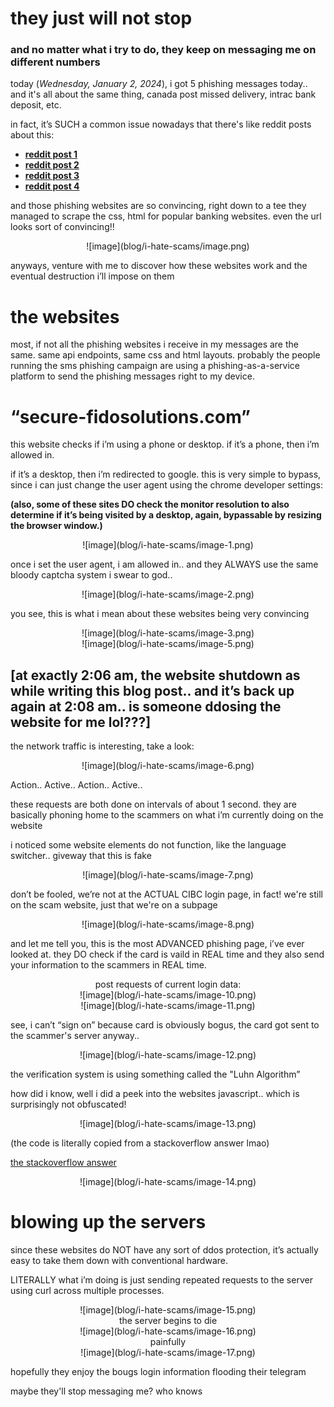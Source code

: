 # they just will not stop

### and no matter what i try to do, they keep on messaging me on different numbers


today (*Wednesday, January 2, 2024*), i got 5 phishing messages today.. and it's all about the same thing, canada post missed delivery, intrac bank deposit, etc.

in fact, it’s SUCH a common issue nowadays that there's like reddit posts about this:

+ **[reddit post 1](https://www.reddit.com/r/CanadaPost/comments/17az2h2/new_text_scam/)**
+ **[reddit post 2](https://www.reddit.com/r/Markham/comments/18x7iwy/anyone_else_get_this_scam_text/)**
+ **[reddit post 3](https://www.reddit.com/r/CanadaPost/comments/18x29ke/incomplete_address_information_help/)**
+ **[reddit post 4](https://www.reddit.com/r/FidoMobile/comments/18vapx4/new_scam/)**


and those phishing websites are so convincing, right down to a tee they managed to scrape the css, html for popular banking websites. even the url looks sort of convincing!!

<center>![image](blog/i-hate-scams/image.png)</center>


anyways, venture with me to discover how these websites work and the eventual destruction i’ll impose on them

# the websites

most, if not all the phishing websites i receive in my messages are the same. same api endpoints, same css and html layouts. probably the people running the sms phishing campaign are using a phishing-as-a-service platform to send the phishing messages right to my device. 


# “secure-fidosolutions.com”

this website checks if i’m using a phone or desktop. if it’s a phone, then i’m allowed in. 

if it’s a desktop, then i’m redirected to google. this is very simple to bypass, since i can just change the user agent using the chrome developer settings:


**(also, some of these sites DO check the monitor resolution to also determine if it’s being visited by a desktop, again, bypassable by resizing the browser window.)**

<center>![image](blog/i-hate-scams/image-1.png)</center>

once i set the user agent, i am allowed in.. and they ALWAYS use the same bloody captcha system i swear to god..

<center>![image](blog/i-hate-scams/image-2.png)</center>


you see, this is what i mean about these websites being very convincing


<center>![image](blog/i-hate-scams/image-3.png)</center>
<center>![image](blog/i-hate-scams/image-5.png)</center>

**[at exactly 2:06 am, the website shutdown as while writing this blog post.. and it’s back up again at 2:08 am.. is someone ddosing the website for me lol???]**
---

the network traffic is interesting, take a look:


<center>![image](blog/i-hate-scams/image-6.png)</center>

Action.. Active.. Action.. Active.. 

these requests are both done on intervals of about 1 second. they are basically phoning home to the scammers on what i’m currently doing on the website

i noticed some website elements do not function, like the language switcher.. giveway that this is fake


<center>![image](blog/i-hate-scams/image-7.png)</center>


don’t be fooled, we’re not at the ACTUAL CIBC login page, in fact! we're still on the scam website, just that we're on a subpage


<center>![image](blog/i-hate-scams/image-8.png)</center>


and let me tell you, this is the most ADVANCED phishing page, i’ve ever looked at. they DO check if the card is vaild in REAL time and they also send your information to the scammers in REAL time. 

<center> post requests of current login data:</center>


<center>![image](blog/i-hate-scams/image-10.png)</center>

<center>![image](blog/i-hate-scams/image-11.png)</center>


see, i can’t “sign on” because card is obviously bogus, the card got sent to the scammer's server anyway..


<center>![image](blog/i-hate-scams/image-12.png)</center>


the verification system is using something called the "Luhn Algorithm”

how did i know, well i did a peek into the websites javascript.. which is surprisingly not obfuscated!

<center>![image](blog/i-hate-scams/image-13.png)</center>



(the code is literally copied from a stackoverflow answer lmao)

[the stackoverflow answer](https://stackoverflow.com/questions/12310837/implementation-of-luhn-algorithm)


<center>![image](blog/i-hate-scams/image-14.png)</center>


# blowing up the servers

since these websites do NOT have any sort of ddos protection, it’s actually easy to take them down with conventional hardware.

LITERALLY what i’m doing is just sending repeated requests to the server using curl across multiple processes. 


<center>![image](blog/i-hate-scams/image-15.png)</center>

<center>the server begins to die</center>

<center>![image](blog/i-hate-scams/image-16.png)</center>


<center>painfully</center>

<center>![image](blog/i-hate-scams/image-17.png)</center>

hopefully they enjoy the bougs login information flooding their telegram 

maybe they'll stop messaging me? who knows